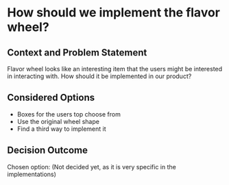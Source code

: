 # How should we implement the flavor wheel?

## Context and Problem Statement

Flavor wheel looks like an interesting item that the users might be interested in interacting with. How should it be implemented in our product?

## Considered Options

* Boxes for the users top choose from
* Use the original wheel shape
* Find a third way to implement it

## Decision Outcome

Chosen option: (Not decided yet, as it is very specific in the implementations)
